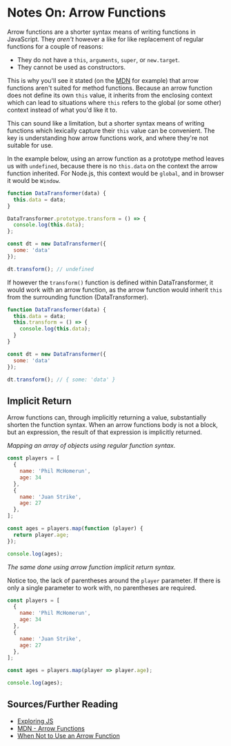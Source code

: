 # Notes On: Arrow Functions

Arrow functions are a shorter syntax means of writing functions in JavaScript. They *aren't* however a like for like replacement of regular functions for a couple of reasons:

- They do not have a `this`, `arguments`, `super`, or `new.target`.
- They cannot be used as constructors.

This is why you'll see it stated (on the [MDN](https://developer.mozilla.org/en-US/docs/Web/JavaScript/Reference/Functions/Arrow_functions) for example) that arrow functions aren't suited for method functions. Because an arrow function does not define its own `this` value, it inherits from the enclosing context which can lead to situations where `this` refers to the global (or some other) context instead of what you'd like it to.

This can sound like a limitation, but a shorter syntax means of writing functions which lexically capture their `this` value can be convenient. The key is understanding how arrow functions work, and where they're not suitable for use.

In the example below, using an arrow function as a prototype method leaves us with `undefined`, because there is no `this.data` on the context the arrow function inherited. For Node.js, this context would be `global`, and in browser it would be `Window`.

```javascript
function DataTransformer(data) {
  this.data = data;
}

DataTransformer.prototype.transform = () => {
  console.log(this.data);
};

const dt = new DataTransformer({
  some: 'data'
});

dt.transform(); // undefined
```

If however the `transform()` function is defined within DataTransformer, it would work with an arrow function, as the arrow function would inherit `this` from the surrounding function (DataTransformer).

```javascript
function DataTransformer(data) {
  this.data = data;
  this.transform = () => {
    console.log(this.data);
  }
}

const dt = new DataTransformer({
  some: 'data'
});

dt.transform(); // { some: 'data' }
```

## Implicit Return

Arrow functions can, through implicitly returning a value, substantially shorten the function syntax. When an arrow functions body is not a block, but an expression, the result of that expression is implicitly returned.

*Mapping an array of objects using regular function syntax.*

```javascript
const players = [
  {
    name: 'Phil McHomerun',
    age: 34
  },
  {
    name: 'Juan Strike',
    age: 27
  },
];

const ages = players.map(function (player) {
  return player.age;
});

console.log(ages);
```

*The same done using arrow function implicit return syntax.*

Notice too, the lack of parentheses around the `player` parameter. If there is only a single parameter to work with, no parentheses are required.

```javascript
const players = [
  {
    name: 'Phil McHomerun',
    age: 34
  },
  {
    name: 'Juan Strike',
    age: 27
  },
];

const ages = players.map(player => player.age);

console.log(ages);
```

## Sources/Further Reading

- [Exploring JS](http://exploringjs.com/es6/ch_arrow-functions.html)
- [MDN - Arrow Functions](https://developer.mozilla.org/en-US/docs/Web/JavaScript/Reference/Functions/Arrow_functions)
- [When Not to Use an Arrow Function](http://wesbos.com/arrow-function-no-no/)
